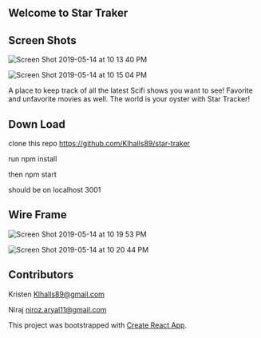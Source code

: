## Welcome to Star Traker

## Screen Shots

![Screen Shot 2019-05-14 at 10 13 40 PM](https://user-images.githubusercontent.com/41968928/57748073-98f66500-7695-11e9-8e16-421a1a765f3f.png)

![Screen Shot 2019-05-14 at 10 15 04 PM](https://user-images.githubusercontent.com/41968928/57748121-ce02b780-7695-11e9-9895-29a4503d8919.png)

A place to keep track of all the latest Scifi shows you want to see! Favorite and unfavorite movies as well. The world is your oyster with Star Tracker!

## Down Load

clone this repo https://github.com/Klhalls89/star-traker

run npm install

then npm start

should be on localhost 3001

## Wire Frame

![Screen Shot 2019-05-14 at 10 19 53 PM](https://user-images.githubusercontent.com/41968928/57748266-6dc04580-7696-11e9-985a-2bfc9f9c0310.png)

![Screen Shot 2019-05-14 at 10 20 44 PM](https://user-images.githubusercontent.com/41968928/57748299-90eaf500-7696-11e9-91c6-003d1e4137b9.png)

## Contributors

Kristen <Klhalls89@gmail.com>

Niraj <niroz.aryal11@gmail.com>

This project was bootstrapped with [Create React App](https://github.com/facebook/create-react-app).


